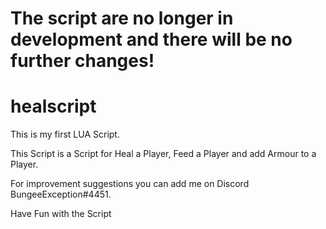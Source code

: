# The script are no longer in development and there will be no further changes!

# healscript

This is my first LUA Script.

This Script is a Script for Heal a Player, Feed a Player and add Armour to a Player.

For improvement suggestions you can add me on Discord BungeeException#4451.

Have Fun with the Script
